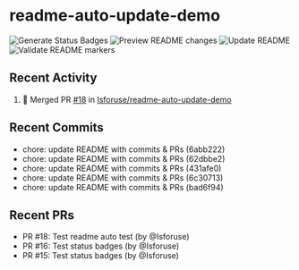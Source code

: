 # readme-auto-update-demo
<!--START_SECTION:badges-->
<!--START_SECTION:badges-->
![Generate Status Badges](https://github.com/Isforuse/readme-auto-update-demo/actions/workflows/badges.yml/badge.svg)
![Preview README changes](https://github.com/Isforuse/readme-auto-update-demo/actions/workflows/preview-readme.yml/badge.svg)
![Update README](https://github.com/Isforuse/readme-auto-update-demo/actions/workflows/update-readme.yml/badge.svg)
![Validate README markers](https://github.com/Isforuse/readme-auto-update-demo/actions/workflows/validate-readme.yml/badge.svg)
<!--END_SECTION:badges-->
<!--END_SECTION:badges-->


## Recent Activity
<!--START_SECTION:activity-->
1. 🎉 Merged PR [#18](https://github.com/Isforuse/readme-auto-update-demo/pull/18) in [Isforuse/readme-auto-update-demo](https://github.com/Isforuse/readme-auto-update-demo)
<!--END_SECTION:activity-->

## Recent Commits
<!--START_SECTION:commits-->
- chore: update README with commits & PRs (6abb222)
- chore: update README with commits & PRs (62dbbe2)
- chore: update README with commits & PRs (431afe0)
- chore: update README with commits & PRs (6c30713)
- chore: update README with commits & PRs (bad6f94)
<!--END_SECTION:commits-->

## Recent PRs
<!--START_SECTION:prs-->
- PR #18: Test readme auto test (by @Isforuse)
- PR #16: Test status badges (by @Isforuse)
- PR #15: Test status badges (by @Isforuse)
<!--END_SECTION:prs-->
